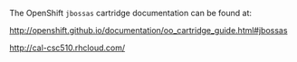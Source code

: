 The OpenShift `jbossas` cartridge documentation can be found at:

http://openshift.github.io/documentation/oo_cartridge_guide.html#jbossas


http://cal-csc510.rhcloud.com/